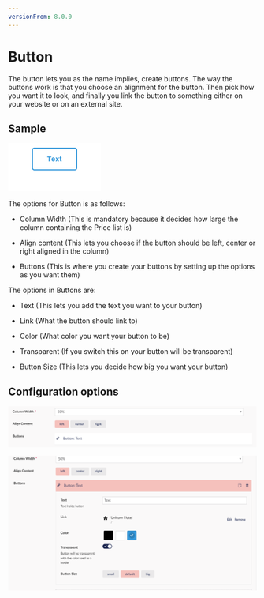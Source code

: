 ```yaml
---
versionFrom: 8.0.0
---
```


# Button

The button lets you as the name implies, create buttons. The way the buttons work is that you choose an alignment for the button.
Then pick how you want it to look, and finally you link the button to something either on your website or on an external site.

## Sample

![Button Frontend](images/Button-Frontend.png)

The options for Button is as follows:

- Column Width (This is mandatory because it decides how large the column containing the Price list is)

- Align content (This lets you choose if the button should be left, center or right aligned in the column)

- Buttons (This is where you create your buttons by setting up the options as you want them)

The options in Buttons are:

- Text (This lets you add the text you want to your button)

- Link (What the button should link to)

- Color (What color you want your button to be)

- Transparent (If you switch this on your button will be transparent)

- Button Size (This lets you decide how big you want your button)

## Configuration options

![Button Backoffice](images/Button-Backoffice.png)

![Button Options Backoffice](images/Button-Options-Backoffice.png)
